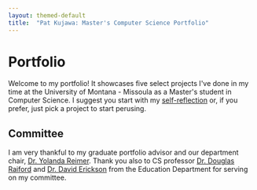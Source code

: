 ```yaml
---
layout: themed-default
title:  "Pat Kujawa: Master's Computer Science Portfolio"
---
```


# Portfolio
Welcome to my portfolio! It showcases five select projects I've done in my time at the University of Montana - Missoula as a Master's student in Computer Science. I suggest you start with my [self-reflection](./self-reflection/) or, if you prefer, just pick a project to start perusing.

<!-- ## Projects
Selected projects completed during my Master's degree:

<dl>
  {% for page in site.pages %}
    {% if page.summary %}
      <dt><a href="{{ page.url }}">{{ page.title }}</a></dt>
      <dd>{{ page.summary }}</dd>
    {% endif %}
  {% endfor %}
</dl> -->

## Committee
I am very thankful to my graduate portfolio advisor and our department chair, [Dr. Yolanda Reimer][yolanda]. Thank you also to CS professor [Dr. Douglas Raiford][doug] and [Dr. David Erickson][dave] from the Education Department for serving on my committee.

[yolanda]: http://www.cs.umt.edu/facultyAndStaff/faculty-details.php?id=543
[doug]: http://www.cs.umt.edu/facultyAndStaff/faculty-details.php?id=1592
[dave]: http://www.coehs.umt.edu/directory/people/erickson_david.php
